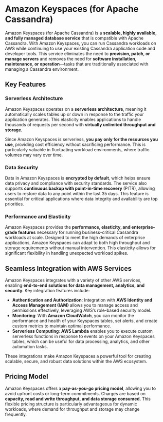 # Amazon Keyspaces (for Apache Cassandra)

Amazon Keyspaces (for Apache Cassandra) is a **scalable, highly available, and fully managed database service** that is compatible with Apache Cassandra. With Amazon Keyspaces, you can run Cassandra workloads on AWS while continuing to use your existing Cassandra application code and developer tools. This service eliminates the need to **provision, patch, or manage servers** and removes the need for **software installation, maintenance, or operation**—tasks that are traditionally associated with managing a Cassandra environment.

## Key Features

### Serverless Architecture

Amazon Keyspaces operates on a **serverless architecture**, meaning it automatically scales tables up or down in response to the traffic your application generates. This elasticity enables applications to handle thousands of requests per second with **virtually unlimited throughput and storage**.

Since Amazon Keyspaces is serverless, **you pay only for the resources you use**, providing cost efficiency without sacrificing performance. This is particularly valuable in fluctuating workload environments, where traffic volumes may vary over time.

### Data Security

Data in Amazon Keyspaces is **encrypted by default**, which helps ensure data privacy and compliance with security standards. The service also supports **continuous backup with point-in-time recovery** (PITR), allowing users to restore data to any point within the last 35 days. This feature is essential for critical applications where data integrity and availability are top priorities.

### Performance and Elasticity

Amazon Keyspaces provides the **performance, elasticity, and enterprise-grade features** necessary for running business-critical Cassandra workloads at scale. Designed to meet the high demands of enterprise applications, Amazon Keyspaces can adapt to both high throughput and storage requirements without manual intervention. This elasticity allows for significant flexibility in handling unexpected workload spikes.

## Seamless Integration with AWS Services

Amazon Keyspaces integrates with a variety of other AWS services, enabling **end-to-end solutions for data management, analytics, and security**. Key integration features include:

- **Authentication and Authorization**: Integration with **AWS Identity and Access Management (IAM)** allows you to manage access and permissions effectively, leveraging AWS’s role-based security model.
- **Monitoring**: With **Amazon CloudWatch**, you can monitor the performance and health of your Keyspaces tables, set alerts, and create custom metrics to maintain optimal performance.
- **Serverless Computing**: **AWS Lambda** enables you to execute custom serverless functions in response to events on your Amazon Keyspaces tables, which can be useful for data processing, analytics, and other automation tasks.

These integrations make Amazon Keyspaces a powerful tool for creating scalable, secure, and robust data solutions within the AWS ecosystem.

## Pricing Model

Amazon Keyspaces offers a **pay-as-you-go pricing model**, allowing you to avoid upfront costs or long-term commitments. Charges are based on **capacity, read and write throughput, and data storage consumed**. This flexible pricing structure is particularly advantageous for dynamic workloads, where demand for throughput and storage may change frequently.
